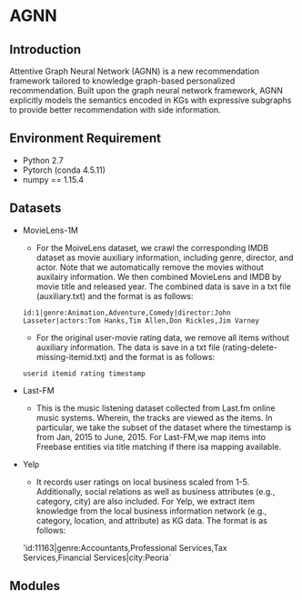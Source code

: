 # AGNN

## Introduction 

Attentive Graph Neural Network (AGNN) is a new recommendation framework tailored to knowledge graph-based personalized recommendation. Built upon the graph neural network framework, AGNN explicitly models the semantics encoded in KGs with expressive subgraphs to provide better recommendation with side information.

## Environment Requirement
+ Python 2.7
+ Pytorch (conda 4.5.11)
+ numpy == 1.15.4

## Datasets

+ MovieLens-1M
   + For the MoiveLens dataset, we crawl the corresponding IMDB dataset as movie auxiliary information, including genre, director, and actor. Note that we automatically remove the movies without auxilairy information. We then combined MovieLens and IMDB by movie title and released year. The combined data is save in a txt file (auxiliary.txt) and the format is as follows:    
   
   `id:1|genre:Animation,Adventure,Comedy|director:John Lasseter|actors:Tom Hanks,Tim Allen,Don Rickles,Jim Varney`
   
   + For the original user-movie rating data, we remove all items without auxiliary information. The data is save in a txt file (rating-delete-missing-itemid.txt) and the format is as follows:  
   
   `userid itemid rating timestamp`
   
+ Last-FM
   + This is the music listening dataset collected from Last.fm online music systems. Wherein, the tracks are viewed as the items. In particular, we take the subset of the dataset where the timestamp is from Jan, 2015 to June, 2015. For Last-FM,we map items into Freebase entities via title matching if there isa mapping available. 
+ Yelp
   + It records user ratings on local business scaled from 1-5. Additionally, social relations as well as business attributes (e.g., category, city) are also included. For Yelp, we extract item knowledge from the local business information network (e.g., category, location,
and attribute) as KG data. The format is as follows:

   'id:11163|genre:Accountants,Professional Services,Tax Services,Financial Services|city:Peoria`
## Modules 
